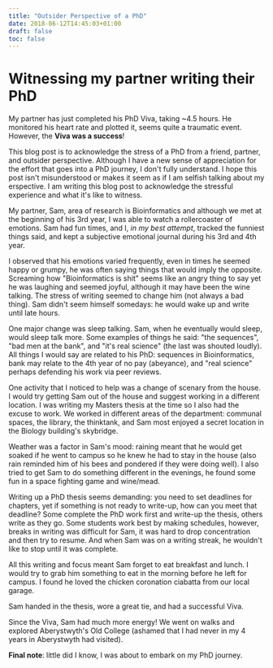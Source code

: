 ```yaml
---
title: "Outsider Perspective of a PhD"
date: 2018-06-12T14:45:03+01:00
draft: false
toc: false
---
```


# Witnessing my partner writing their PhD

My partner has just completed his PhD Viva, taking ~4.5 hours. He monitored his heart rate and plotted it, seems quite a traumatic event.
However, the **Viva was a success**!

This blog post is to acknowledge the stress of a PhD from a friend, partner, and outsider perspective.
Although I have a new sense of appreciation for the effort that goes into a PhD journey, I don't fully understand.
I hope this post isn't misunderstood or makes it seem as if I am selfish talking about my erspective.
I am writing this blog post to acknowledge the stressful experience and what it's like to witness.

My partner, Sam, area of research is Bioinformatics and although we met at the beginning of his 3rd year, I was able to watch a rollercoaster of emotions.
Sam had fun times, and I, *in my best attempt*, tracked the funniest things said, and kept a subjective emotional journal during his 3rd and 4th year.

I observed that his emotions varied frequently, even in times he seemed happy or grumpy, he was often saying things that would imply the opposite.
Screaming how "Bioinformatics is shit" seems like an angry thing to say yet he was laughing and seemed joyful, although it may have been the wine talking.
The stress of writing seemed to change him (not always a bad thing). Sam didn't seem himself somedays: he would wake up and write until late hours.

One major change was sleep talking. Sam, when he eventually would sleep, would sleep talk more.
Some examples of things he said: "the sequences", "bad men at the bank", and "it's real science" (the last was shouted loudly).
All things I would say are related to his PhD: sequences in Bioinformatics, bank may relate to the 4th year of no pay (abeyance), and "real science" perhaps defending his work via peer reviews.

One activity that I noticed to help was a change of scenary from the house. I would try getting Sam out of the house and suggest working in a different location.
I was writing my Masters thesis at the time so I also had the excuse to work.
We worked in different areas of the department: communal spaces, the library, the thinktank, and Sam most enjoyed a secret location in the Biology building's skybridge. 

Weather was a factor in Sam's mood: raining meant that he would get soaked if he went to campus so he knew he had to stay in the house (also rain reminded him of his bees and pondered if they were doing well).
I also tried to get Sam to do something different in the evenings, he found some fun in a space fighting game and wine/mead.


Writing up a PhD thesis seems demanding: you need to set deadlines for chapters, yet if something is not ready to write-up, how can you meet that deadline?
Some complete the PhD work first and write-up the thesis, others write as they go.
Some students work best by making schedules, however, breaks in writing was difficult for Sam, it was hard to drop concentration and then try to resume.
And when Sam was on a writing streak, he wouldn't like to stop until it was complete.

All this writing and focus meant Sam forget to eat breakfast and lunch.
I would try to grab him something to eat in the morning before he left for campus.
I found he loved the chicken coronation ciabatta from our local garage.

Sam handed in the thesis, wore a great tie, and had a successful Viva.

Since the Viva, Sam had much more energy! We went on walks and explored Aberystwyth's Old College (ashamed that I had never in my 4 years in Aberystwyth had visited).

**Final note**: little did I know, I was about to embark on my PhD journey.